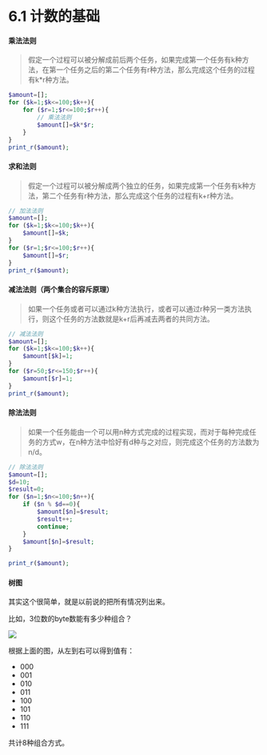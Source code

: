 # 6.1 计数的基础

#### 乘法法则

> 假定一个过程可以被分解成前后两个任务，如果完成第一个任务有k种方法，在第一个任务之后的第二个任务有r种方法，那么完成这个任务的过程有k*r种方法。

```php
$amount=[];
for ($k=1;$k<=100;$k++){
    for ($r=1;$r<=100;$r++){
        // 乘法法则
        $amount[]=$k*$r;
    }
}
print_r($amount);
```

#### 求和法则

> 假定一个过程可以被分解成两个独立的任务，如果完成第一个任务有k种方法，第二个任务有r种方法，那么完成这个任务的过程有k+r种方法。

```php
// 加法法则
$amount=[];
for ($k=1;$k<=100;$k++){
    $amount[]=$k;
}
for ($r=1;$r<=100;$r++){
    $amount[]=$r;
}
print_r($amount);
```

#### 减法法则（两个集合的容斥原理）

> 如果一个任务或者可以通过k种方法执行，或者可以通过r种另一类方法执行，则这个任务的方法数就是k+r后再减去两者的共同方法。

```php
// 减法法则
$amount=[];
for ($k=1;$k<=100;$k++){
    $amount[$k]=1;
}
for ($r=50;$r<=150;$r++){
    $amount[$r]=1;
}
print_r($amount);
```

#### 除法法则

> 如果一个任务能由一个可以用n种方式完成的过程实现，而对于每种完成任务的方式w，在n种方法中恰好有d种与之对应，则完成这个任务的方法数为 n/d。

```php
// 除法法则
$amount=[];
$d=10;
$result=0;
for ($n=1;$n<=100;$n++){
    if ($n % $d==0){
        $amount[$n]=$result;
        $result++;
        continue;
    }
    $amount[$n]=$result;
}

print_r($amount);
```

#### 树图

其实这个很简单，就是以前说的把所有情况列出来。

比如，3位数的byte数能有多少种组合？

![](https://tva1.sinaimg.cn/large/0081Kckwgy1gmbzkucor8j30m809ijrv.jpg)

根据上面的图，从左到右可以得到值有：

- 000
- 001
- 010
- 011
- 100
- 101
- 110
- 111

共计8种组合方式。